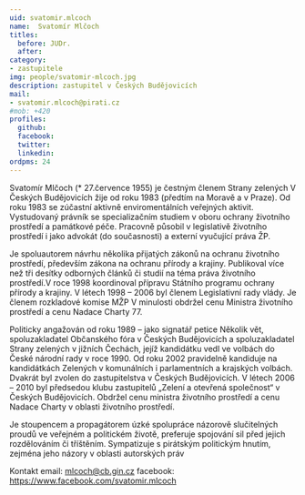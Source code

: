 ```yaml
---
uid: svatomir.mlcoch
name:  Svatomír Mlčoch
titles:
  before: JUDr.
  after:
category:
- zastupitele
img: people/svatomir-mlcoch.jpg
description: zastupitel v Českých Budějovicích
mail:
- svatomir.mlcoch@pirati.cz
#mob: +420
profiles:
  github:
  facebook:				
  twitter:
  linkedin:
ordpms: 24 
---
```


Svatomír Mlčoch (* 27.července 1955) je čestným členem Strany zelených V Českých Budějovicích žije od roku 1983 (předtím na Moravě a v Praze). Od roku 1983 se zúčastní aktivně enviromentálních veřejných aktivit. Vystudovaný právník se specializačním studiem v oboru ochrany životního prostředí a památkové péče. Pracovně působil v legislativě životního prostředí i jako advokát (do současnosti) a externí vyučující práva ŽP.

Je spoluautorem návrhu několika přijatých zákonů na ochranu životního prostředí, především zákona na ochranu přírody a krajiny. Publikoval více než tři desítky odborných článků či studií na téma práva životního prostředí.V roce 1998 koordinoval přípravu Státního programu ochrany přírody a krajiny. V létech 1998 – 2006 byl členem Legislativní rady vlády. Je členem rozkladové komise MŽP V minulosti obdržel cenu Ministra životního prostředí a cenu Nadace Charty 77.

Politicky angažován od roku 1989 – jako signatář petice Několik vět, spoluzakladatel Občanského fóra v Českých Budějovicích a spoluzakladatel Strany zelených v jižních Čechách, jejíž kandidátku vedl ve volbách do České národní rady v roce 1990. Od roku 2002 pravidelně kandiduje na kandidátkách Zelených v komunálních i parlamentních a krajských volbách. Dvakrát byl zvolen do zastupitelstva v Českých Budějovicích. V létech 2006 – 2010 byl předsedou klubu zastupitelů „Zelení a otevřená společnost“ v Českých Budějovicích. Obdržel cenu ministra životního prostředí a cenu Nadace Charty v oblasti životního prostředí.

Je stoupencem a propagátorem úzké spolupráce názorově slučitelných proudů ve veřejném a politickém životě, preferuje spojování sil před jejich rozdělováním či tříštěním. Sympatizuje s pirátským politickým hnutím, zejména jeho názory v oblasti autorských práv

Kontakt email: mlcoch@cb.gin.cz facebook: https://www.facebook.com/svatomir.mlcoch